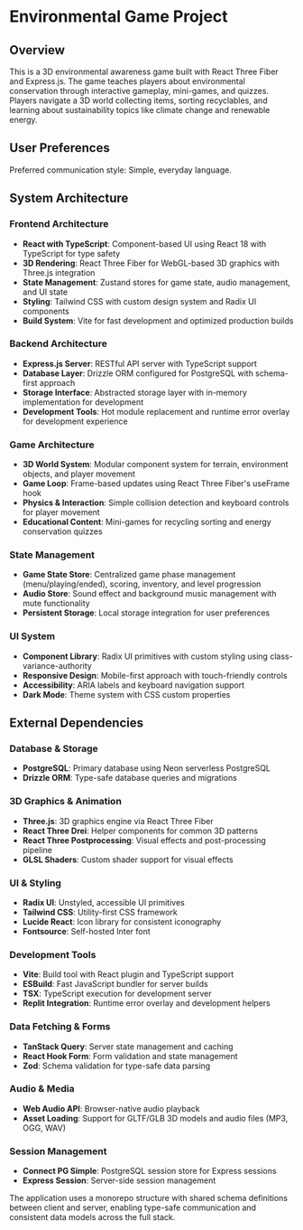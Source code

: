 # Environmental Game Project

## Overview

This is a 3D environmental awareness game built with React Three Fiber and Express.js. The game teaches players about environmental conservation through interactive gameplay, mini-games, and quizzes. Players navigate a 3D world collecting items, sorting recyclables, and learning about sustainability topics like climate change and renewable energy.

## User Preferences

Preferred communication style: Simple, everyday language.

## System Architecture

### Frontend Architecture
- **React with TypeScript**: Component-based UI using React 18 with TypeScript for type safety
- **3D Rendering**: React Three Fiber for WebGL-based 3D graphics with Three.js integration
- **State Management**: Zustand stores for game state, audio management, and UI state
- **Styling**: Tailwind CSS with custom design system and Radix UI components
- **Build System**: Vite for fast development and optimized production builds

### Backend Architecture
- **Express.js Server**: RESTful API server with TypeScript support
- **Database Layer**: Drizzle ORM configured for PostgreSQL with schema-first approach
- **Storage Interface**: Abstracted storage layer with in-memory implementation for development
- **Development Tools**: Hot module replacement and runtime error overlay for development experience

### Game Architecture
- **3D World System**: Modular component system for terrain, environment objects, and player movement
- **Game Loop**: Frame-based updates using React Three Fiber's useFrame hook
- **Physics & Interaction**: Simple collision detection and keyboard controls for player movement
- **Educational Content**: Mini-games for recycling sorting and energy conservation quizzes

### State Management
- **Game State Store**: Centralized game phase management (menu/playing/ended), scoring, inventory, and level progression
- **Audio Store**: Sound effect and background music management with mute functionality
- **Persistent Storage**: Local storage integration for user preferences

### UI System
- **Component Library**: Radix UI primitives with custom styling using class-variance-authority
- **Responsive Design**: Mobile-first approach with touch-friendly controls
- **Accessibility**: ARIA labels and keyboard navigation support
- **Dark Mode**: Theme system with CSS custom properties

## External Dependencies

### Database & Storage
- **PostgreSQL**: Primary database using Neon serverless PostgreSQL
- **Drizzle ORM**: Type-safe database queries and migrations

### 3D Graphics & Animation
- **Three.js**: 3D graphics engine via React Three Fiber
- **React Three Drei**: Helper components for common 3D patterns
- **React Three Postprocessing**: Visual effects and post-processing pipeline
- **GLSL Shaders**: Custom shader support for visual effects

### UI & Styling
- **Radix UI**: Unstyled, accessible UI primitives
- **Tailwind CSS**: Utility-first CSS framework
- **Lucide React**: Icon library for consistent iconography
- **Fontsource**: Self-hosted Inter font

### Development Tools
- **Vite**: Build tool with React plugin and TypeScript support
- **ESBuild**: Fast JavaScript bundler for server builds
- **TSX**: TypeScript execution for development server
- **Replit Integration**: Runtime error overlay and development helpers

### Data Fetching & Forms
- **TanStack Query**: Server state management and caching
- **React Hook Form**: Form validation and state management
- **Zod**: Schema validation for type-safe data parsing

### Audio & Media
- **Web Audio API**: Browser-native audio playback
- **Asset Loading**: Support for GLTF/GLB 3D models and audio files (MP3, OGG, WAV)

### Session Management
- **Connect PG Simple**: PostgreSQL session store for Express sessions
- **Express Session**: Server-side session management

The application uses a monorepo structure with shared schema definitions between client and server, enabling type-safe communication and consistent data models across the full stack.